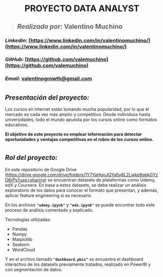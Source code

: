 # <h1 align=center> **PROYECTO DATA ANALYST** </h1>

>## <p>***Realizado por***: Valentino Muchino <br>
### ***Linkedin***: [https://www.linkedin.com/in/valentinomuchino/](https://www.linkedin.com/in/valentinomuchino/)<br>
### ***GitHub***: [https://github.com/valemuchino](https://github.com/valemuchino)</p>
### ***Email***: valentinogrowth@gmail.com</p>

# <h2 align=left> ***Presentación del proyecto:*** </h2>

Los cursos en internet están tomando mucha popularidad, por lo que el mercado es cada vez más amplio y competitivo. Desde individuos hasta universidades, todo el mundo apuesta por los cursos online como formatos educativos.<br>

**El objetivo de este proyecto es emplear información para detectar oportunidades y ventajas competitivas en el rubro de los cursos online.** 

# <h2 align=left> ***Rol del proyecto:*** </h2>

En este repositorio de Google Drive (https://drive.google.com/drive/folders/1Y7YaHgnJQYa0y8L2Lwke8qbkGYzD6rPs?usp=sharing) se encuentran datasets de plataformas como Udemy, edX y Coursera. En base a estos datasets, se debe realizar un análisis exploratorio de los datos para conocer el formato que presentan, y además, aplicar feature engineering si es necesario.

En los archivos **`"udemy.ipynb"`** y **`"edx.ipynb"`** se puede encontrar todo este proceso de análisis comentado y explicado. 

Tecnologías utilizadas:

- Pandas
- Numpy
- Matplotlib
- Seaborn
- WordCloud

Y en el archivo llamado **`"dashboard.pbix"`** se encuentra el dashboard interactivo de los datasets previamente tratados, realizado en PowerBI y con segmentación de datos.